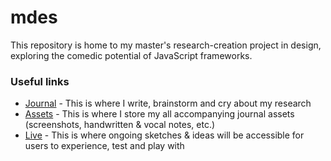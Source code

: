 # mdes
This repository is home to my master's research-creation project in design, exploring the comedic potential of JavaScript frameworks.

### Useful links

- [Journal](/documentation/journal.md) - This is where I write, brainstorm and cry about my research 
- [Assets](/documentation/assets) - This is where I store my all accompanying journal assets (screenshots, handwritten & vocal notes, etc.)
- [Live](https://www.juniorvigneault.com) - This is where ongoing sketches & ideas will be accessible for users to experience, test and play with